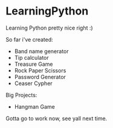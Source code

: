 # LearningPython
Learning Python pretty nice right :)

So far i've created:
- Band name generator
- Tip calculator
- Treasure Game
- Rock Paper Scissors
- Password Generator
- Ceaser Cypher

Big Projects:
- Hangman Game

Gotta go to work now, see yall next time.
